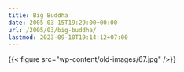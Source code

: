 ```yaml
---
title: Big Buddha
date: 2005-03-15T19:29:00+00:00
url: /2005/03/big-buddha/
lastmod: 2023-09-10T19:14:12+07:00
---
```

{{< figure src="wp-content/old-images/67.jpg" />}}
